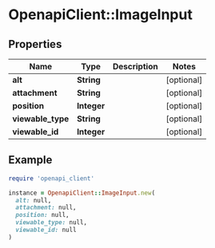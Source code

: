 # OpenapiClient::ImageInput

## Properties

| Name | Type | Description | Notes |
| ---- | ---- | ----------- | ----- |
| **alt** | **String** |  | [optional] |
| **attachment** | **String** |  | [optional] |
| **position** | **Integer** |  | [optional] |
| **viewable_type** | **String** |  | [optional] |
| **viewable_id** | **Integer** |  | [optional] |

## Example

```ruby
require 'openapi_client'

instance = OpenapiClient::ImageInput.new(
  alt: null,
  attachment: null,
  position: null,
  viewable_type: null,
  viewable_id: null
)
```

